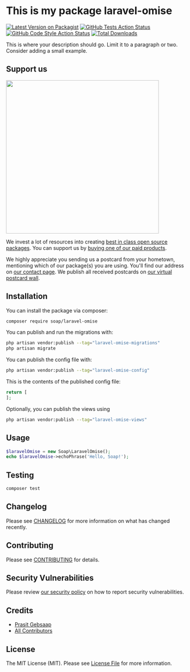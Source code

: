 # This is my package laravel-omise

[![Latest Version on Packagist](https://img.shields.io/packagist/v/soap/laravel-omise.svg?style=flat-square)](https://packagist.org/packages/soap/laravel-omise)
[![GitHub Tests Action Status](https://img.shields.io/github/actions/workflow/status/soap/laravel-omise/run-tests.yml?branch=main&label=tests&style=flat-square)](https://github.com/soap/laravel-omise/actions?query=workflow%3Arun-tests+branch%3Amain)
[![GitHub Code Style Action Status](https://img.shields.io/github/actions/workflow/status/soap/laravel-omise/fix-php-code-style-issues.yml?branch=main&label=code%20style&style=flat-square)](https://github.com/soap/laravel-omise/actions?query=workflow%3A"Fix+PHP+code+style+issues"+branch%3Amain)
[![Total Downloads](https://img.shields.io/packagist/dt/soap/laravel-omise.svg?style=flat-square)](https://packagist.org/packages/soap/laravel-omise)

This is where your description should go. Limit it to a paragraph or two. Consider adding a small example.

## Support us

[<img src="https://github-ads.s3.eu-central-1.amazonaws.com/laravel-omise.jpg?t=1" width="419px" />](https://spatie.be/github-ad-click/laravel-omise)

We invest a lot of resources into creating [best in class open source packages](https://spatie.be/open-source). You can support us by [buying one of our paid products](https://spatie.be/open-source/support-us).

We highly appreciate you sending us a postcard from your hometown, mentioning which of our package(s) you are using. You'll find our address on [our contact page](https://spatie.be/about-us). We publish all received postcards on [our virtual postcard wall](https://spatie.be/open-source/postcards).

## Installation

You can install the package via composer:

```bash
composer require soap/laravel-omise
```

You can publish and run the migrations with:

```bash
php artisan vendor:publish --tag="laravel-omise-migrations"
php artisan migrate
```

You can publish the config file with:

```bash
php artisan vendor:publish --tag="laravel-omise-config"
```

This is the contents of the published config file:

```php
return [
];
```

Optionally, you can publish the views using

```bash
php artisan vendor:publish --tag="laravel-omise-views"
```

## Usage

```php
$laravelOmise = new Soap\LaravelOmise();
echo $laravelOmise->echoPhrase('Hello, Soap!');
```

## Testing

```bash
composer test
```

## Changelog

Please see [CHANGELOG](CHANGELOG.md) for more information on what has changed recently.

## Contributing

Please see [CONTRIBUTING](CONTRIBUTING.md) for details.

## Security Vulnerabilities

Please review [our security policy](../../security/policy) on how to report security vulnerabilities.

## Credits

- [Prasit Gebsaap](https://github.com/soap)
- [All Contributors](../../contributors)

## License

The MIT License (MIT). Please see [License File](LICENSE.md) for more information.
